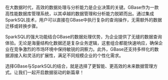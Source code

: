 在大数据时代，高效的数据处理与分析能力是企业决策的关键。GBase作为一款高性能数据库管理系统，以其卓越的数据管理和分析能力脱颖而出。通过集成SparkSQL技术，用户可以直接在GBase中执行复杂的查询操作，无需额外的数据迁移或转换步骤。

SparkSQL的强大功能结合GBase的数据处理优势，为企业提供了无缝的数据查询体验。无论是海量结构化数据还是复杂业务逻辑，这套组合都能快速响应，确保企业在竞争激烈的市场环境中保持敏锐的洞察力。此外，GBase还支持多样化的数据源接入和灵活的扩展性，满足不同规模企业的个性化需求。

选择GBase与SparkSQL的结合，就是选择了更智能、更高效的未来数据管理方式。让我们一起开启数据驱动的新篇章！
